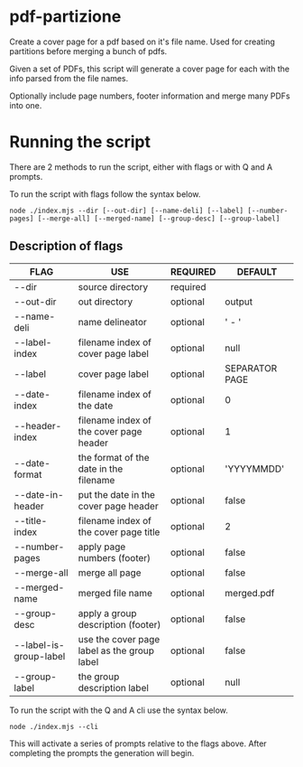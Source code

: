 # pdf-partizione

Create a cover page for a pdf based on it's file name. Used for creating partitions before merging a bunch of pdfs.

Given a set of PDFs, this script will generate a cover page for each with the info parsed from the file names.

Optionally include page numbers, footer information and merge many PDFs into one.

# Running the script

There are 2 methods to run the script, either with flags or with Q and A prompts.

To run the script with flags follow the syntax below.
```
node ./index.mjs --dir [--out-dir] [--name-deli] [--label] [--number-pages] [--merge-all] [--merged-name] [--group-desc] [--group-label]
```
## Description of flags

| FLAG                   | USE                                         | REQUIRED | DEFAULT        |
| ---------------------- | ------------------------------------------- | -------- | -------------- |
| --dir                  | source directory                            | required |                |
| --out-dir              | out directory                               | optional | output         |
| --name-deli            | name delineator                             | optional | ' - '          |
| --label-index          | filename index of cover page label          | optional | null           |
| --label                | cover page label                            | optional | SEPARATOR PAGE |
| --date-index           | filename index of the date                  | optional | 0              |
| --header-index         | filename index of the cover page header     | optional | 1              |
| --date-format          | the format of the date in the filename      | optional | 'YYYYMMDD'     |
| --date-in-header       | put the date in the cover page header       | optional | false          |
| --title-index          | filename index of the cover page title      | optional | 2              |
| --number-pages         | apply page numbers (footer)                 | optional | false          |
| --merge-all            | merge all page                              | optional | false          |
| --merged-name          | merged file name                            | optional | merged.pdf     |
| --group-desc           | apply a group description (footer)          | optional | false          |
| --label-is-group-label | use the cover page label as the group label | optional | false          |
| --group-label          | the group description label                 | optional | null           |

To run the script with the Q and A cli use the syntax below.
```
node ./index.mjs --cli
```
This will activate a series of prompts relative to the flags above. After completing the prompts the generation will begin.